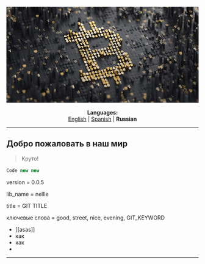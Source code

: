 <p align="center"><img src="https://github.com/markolofsen/nellle/blob/master/.banners/banner_ru.jpg?raw=1" /></p>
<p align="center"><b>Languages:</b><br /><a href="https://github.com/markolofsen/nellle/blob/master/README.md">English</a> | <a href="https://github.com/markolofsen/nellle/blob/master/README_es.md">Spanish</a> | <b>Russian</b></p>

---

## Добро пожаловать в наш мир

> Круто!

```javascript
Code new new
```

version = 0.0.5

lib_name = nellle

title = GIT TITLE

ключевые слова = good, street, nice, evening, GIT_KEYWORD

* [[asas]]
* как
* как
*

---

